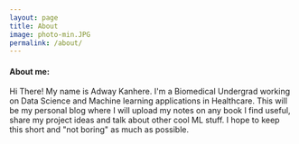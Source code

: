 ```yaml
---
layout: page
title: About
image: photo-min.JPG
permalink: /about/
---
```

#### About me:
Hi There! My name is Adway Kanhere. I'm a Biomedical Undergrad working on Data Science and Machine learning applications in Healthcare. This will be my personal blog where I will upload my notes on any book I find useful, share my project ideas and talk about other cool ML stuff. I hope to keep this short and "not boring" as much as possible. 
